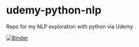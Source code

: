 # udemy-python-nlp
Repo for my NLP exploration with python via Udemy

[![Binder](https://mybinder.org/badge_logo.svg)](https://mybinder.org/v2/gh/whatevergeek/udemy-python-nlp/master)
